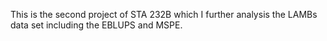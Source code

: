 This is the second project of STA 232B which I further analysis the LAMBs data set including the EBLUPS and MSPE. 